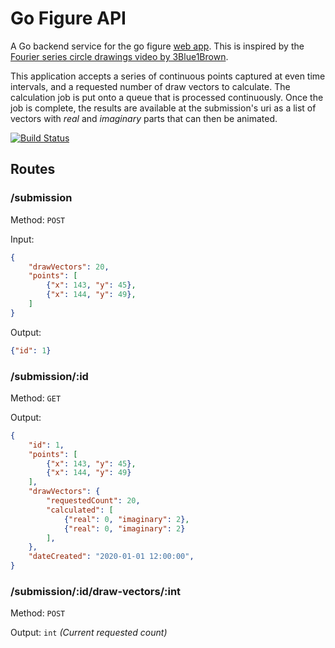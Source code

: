 # Go Figure API

A Go backend service for the go figure [web app](https://github.com/ImparaAI/go-figure-web). This is inspired by the [Fourier series circle drawings video by 3Blue1Brown](https://www.youtube.com/watch?v=r6sGWTCMz2k).

This application accepts a series of continuous points captured at even time intervals, and a requested number of draw vectors to calculate. The calculation job is put onto a queue that is processed continuously. Once the job is complete, the results are available at the submission's uri as a list of vectors with *real* and *imaginary* parts that can then be animated.

[![Build Status](https://travis-ci.org/ImparaAI/go-figure-api.png?branch=master)](https://travis-ci.org/ImparaAI/go-figure-api)

## Routes

### /submission
Method: `POST`

Input:

```json
{
	"drawVectors": 20,
	"points": [
		{"x": 143, "y": 45},
		{"x": 144, "y": 49},
	]
}
```

Output:

```json
{"id": 1}
```

### /submission/:id
Method: `GET`

Output:

```json
{
	"id": 1,
	"points": [
		{"x": 143, "y": 45},
		{"x": 144, "y": 49}
	],
	"drawVectors": {
		"requestedCount": 20,
		"calculated": [
			{"real": 0, "imaginary": 2},
			{"real": 0, "imaginary": 2}
		],
	},
	"dateCreated": "2020-01-01 12:00:00",
}
```

### /submission/:id/draw-vectors/:int
Method: `POST`

Output: `int` *(Current requested count)*